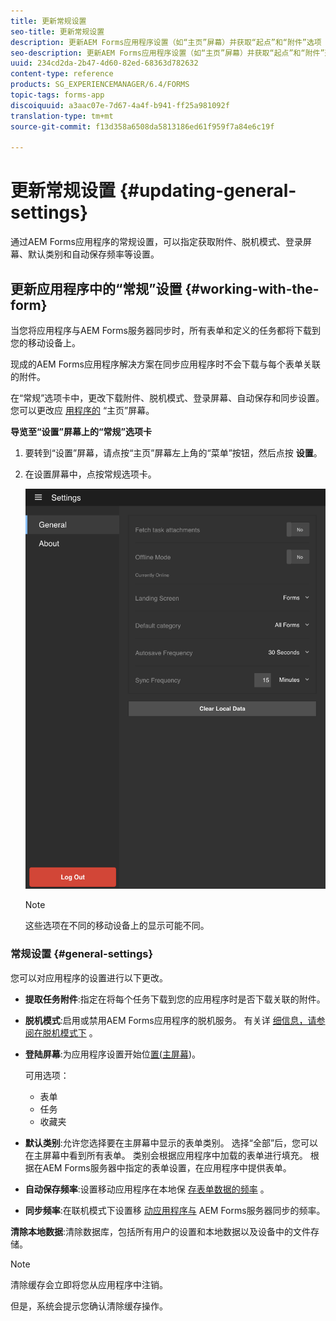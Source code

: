 ```yaml
---
title: 更新常规设置
seo-title: 更新常规设置
description: 更新AEM Forms应用程序设置（如“主页”屏幕）并获取“起点”和“附件”选项
seo-description: 更新AEM Forms应用程序设置（如“主页”屏幕）并获取“起点”和“附件”选项
uuid: 234cd2da-2b47-4d60-82ed-68363d782632
content-type: reference
products: SG_EXPERIENCEMANAGER/6.4/FORMS
topic-tags: forms-app
discoiquuid: a3aac07e-7d67-4a4f-b941-ff25a981092f
translation-type: tm+mt
source-git-commit: f13d358a6508da5813186ed61f959f7a84e6c19f

---
```



# 更新常规设置 {#updating-general-settings}

通过AEM Forms应用程序的常规设置，可以指定获取附件、脱机模式、登录屏幕、默认类别和自动保存频率等设置。

## 更新应用程序中的“常规”设置 {#working-with-the-form}

当您将应用程序与AEM Forms服务器同步时，所有表单和定义的任务都将下载到您的移动设备上。

现成的AEM Forms应用程序解决方案在同步应用程序时不会下载与每个表单关联的附件。

在“常规”选项卡中，更改下载附件、脱机模式、登录屏幕、自动保存和同步设置。 您可以更改应 [用程序的](/help/forms/using/home-screen.md) “主页”屏幕。

**导览至“设置”屏幕上的“常规”选项卡**

1. 要转到“设置”屏幕，请点按“主页”屏幕左上角的“菜单”按钮，然后点按 **设置**。
1. 在设置屏幕中，点按常规选项卡。

   ![AEM Forms应用程序中的常规设置](assets/gen-settings-2.png)

   >[!NOTE]
   >
   >这些选项在不同的移动设备上的显示可能不同。

### 常规设置 {#general-settings}

您可以对应用程序的设置进行以下更改。

* **提取任务附件**:指定在将每个任务下载到您的应用程序时是否下载关联的附件。

* **脱机模式**:启用或禁用AEM Forms应用程序的脱机服务。 有关详 [细信息，请参阅在脱机模式下](/help/forms/using/work-offline-mode.md) 。

* **登陆屏幕**:为应用程序设置开始位[置(主屏幕](/help/forms/using/home-screen.md))。

   可用选项：

   * 表单
   * 任务
   * 收藏夹

* **默认类别**:允许您选择要在主屏幕中显示的表单类别。 选择“全部”后，您可以在主屏幕中看到所有表单。 类别会根据应用程序中加载的表单进行填充。 根据在AEM Forms服务器中指定的表单设置，在应用程序中提供表单。

* **自动保存频率**:设置移动应用程序在本地保 [存表单数据的频率](/help/forms/using/autosave-data-app.md) 。

* **同步频率**:在联机模式下设置移 [动应用程序与](/help/forms/using/sync-app.md) AEM Forms服务器同步的频率。

**清除本地数据**:清除数据库，包括所有用户的设置和本地数据以及设备中的文件存储。

>[!NOTE]
>
>清除缓存会立即将您从应用程序中注销。
>
>但是，系统会提示您确认清除缓存操作。
